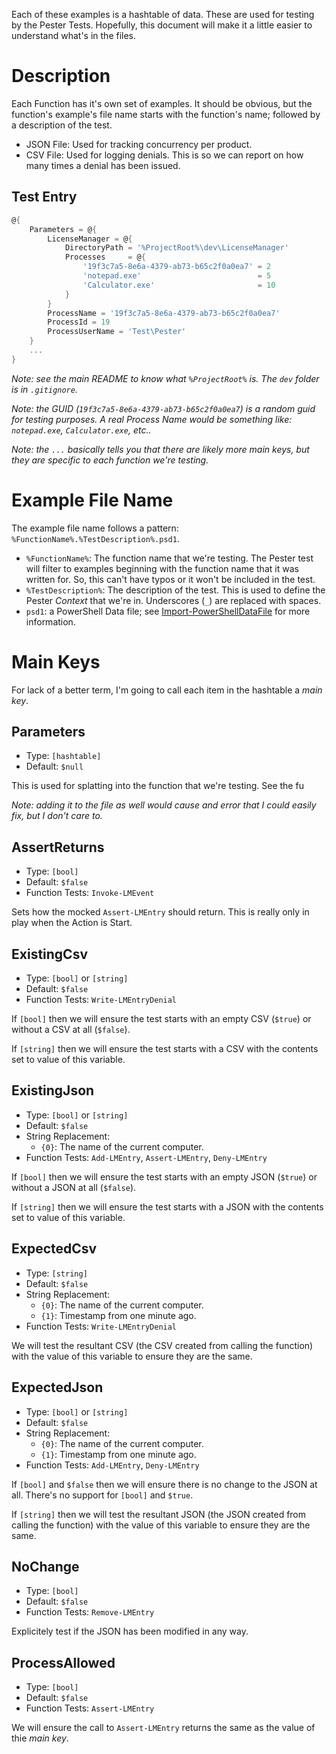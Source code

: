 Each of these examples is a hashtable of data.
These are used for testing by the Pester Tests.
Hopefully, this document will make it a little easier to understand what's in the files.

# Description

Each Function has it's own set of examples.
It should be obvious, but the function's example's file name starts with the function's name; followed by a description of the test.

- JSON File: Used for tracking concurrency per product.
- CSV File: Used for logging denials. This is so we can report on how many times a denial has been issued.

## Test Entry

```powershell
@{
    Parameters = @{
        LicenseManager = @{
            DirectoryPath = '%ProjectRoot%\dev\LicenseManager'
            Processes     = @{
                '19f3c7a5-8e6a-4379-ab73-b65c2f0a0ea7' = 2
                'notepad.exe'                          = 5
                'Calculator.exe'                       = 10
            }
        }
        ProcessName = '19f3c7a5-8e6a-4379-ab73-b65c2f0a0ea7'
        ProcessId = 19
        ProcessUserName = 'Test\Pester'
    }
    ...
}
```

*Note: see the main README to know what `%ProjectRoot%` is.*
*The `dev` folder is in `.gitignore`.*

*Note: the GUID (`19f3c7a5-8e6a-4379-ab73-b65c2f0a0ea7`) is a random guid for testing purposes.*
*A real Process Name would be something like: `notepad.exe`, `Calculator.exe`, etc..*

*Note: the `...` basically tells you that there are likely more main keys, but they are specific to each function we're testing.*

# Example File Name

The example file name follows a pattern: `%FunctionName%.%TestDescription%.psd1`.

- `%FunctionName%`: The function name that we're testing. The Pester test will filter to examples beginning with the function name that it was written for. So, this can't have typos or it won't be included in the test.
- `%TestDescription%`: The description of the test. This is used to define the Pester *Context* that we're in. Underscores (`_`) are replaced with spaces.
- `psd1`: a PowerShell Data file; see [Import-PowerShellDataFile](https://docs.microsoft.com/en-us/powershell/module/microsoft.powershell.utility/import-powershelldatafile) for more information.

# Main Keys

For lack of a better term, I'm going to call each item in the hashtable a *main key*.

## Parameters

- Type: `[hashtable]`
- Default: `$null`

This is used for splatting into the function that we're testing.
See the fu

*Note: adding it to the file as well would cause and error that I could easily fix, but I don't care to.*

## AssertReturns

- Type: `[bool]`
- Default: `$false`
- Function Tests: `Invoke-LMEvent`

Sets how the mocked `Assert-LMEntry` should return. This is really only in play when the Action is Start.

## ExistingCsv

- Type: `[bool]` or `[string]`
- Default: `$false`
- Function Tests: `Write-LMEntryDenial`

If `[bool]` then we will ensure the test starts with an empty CSV (`$true`) or without a CSV at all (`$false`).

If `[string]` then we will ensure the test starts with a CSV with the contents set to value of this variable.

## ExistingJson

- Type: `[bool]` or `[string]`
- Default: `$false`
- String Replacement:
    - `{0}`: The name of the current computer.
- Function Tests: `Add-LMEntry`, `Assert-LMEntry`, `Deny-LMEntry`

If `[bool]` then we will ensure the test starts with an empty JSON (`$true`) or without a JSON at all (`$false`).

If `[string]` then we will ensure the test starts with a JSON with the contents set to value of this variable.

## ExpectedCsv

- Type: `[string]`
- Default: `$false`
- String Replacement:
    - `{0}`: The name of the current computer.
    - `{1}`: Timestamp from one minute ago.
- Function Tests: `Write-LMEntryDenial`

We will test the resultant CSV (the CSV created from calling the function) with the value of this variable to ensure they are the same.

## ExpectedJson

- Type: `[bool]` or `[string]`
- Default: `$false`
- String Replacement:
    - `{0}`: The name of the current computer.
    - `{1}`: Timestamp from one minute ago.
- Function Tests: `Add-LMEntry`, `Deny-LMEntry`

If `[bool]` and `$false` then we will ensure there is no change to the JSON at all.
There's no support for `[bool]` and `$true`.

If `[string]` then we will test the resultant JSON (the JSON created from calling the function) with the value of this variable to ensure they are the same.

## NoChange

- Type: `[bool]`
- Default: `$false`
- Function Tests: `Remove-LMEntry`

Explicitely test if the JSON has been modified in any way.

## ProcessAllowed

- Type: `[bool]`
- Default: `$false`
- Function Tests: `Assert-LMEntry`

We will ensure the call to `Assert-LMEntry` returns the same as the value of thie *main key*.